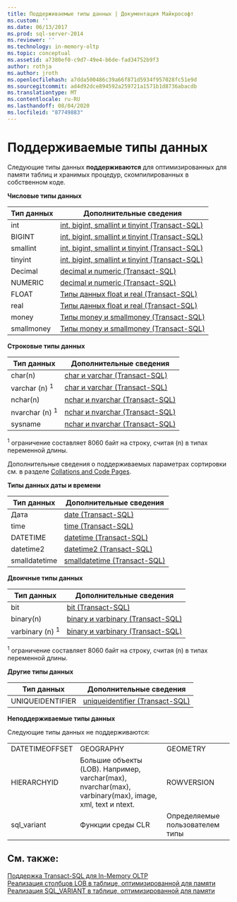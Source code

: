 ```yaml
---
title: Поддерживаемые типы данных | Документация Майкрософт
ms.custom: ''
ms.date: 06/13/2017
ms.prod: sql-server-2014
ms.reviewer: ''
ms.technology: in-memory-oltp
ms.topic: conceptual
ms.assetid: a7380ef0-c9d7-49e4-b6de-fad34752b9f3
author: rothja
ms.author: jroth
ms.openlocfilehash: a7dda500486c39a66f871d5934f957028fc51e9d
ms.sourcegitcommit: ad4d92dce894592a259721a1571b1d8736abacdb
ms.translationtype: MT
ms.contentlocale: ru-RU
ms.lasthandoff: 08/04/2020
ms.locfileid: "87749883"
---
```

# <a name="supported-data-types"></a>Поддерживаемые типы данных
  Следующие типы данных **поддерживаются** для оптимизированных для памяти таблиц и хранимых процедур, скомпилированных в собственном коде.  
  
 **Числовые типы данных**  
  
|Тип данных|Дополнительные сведения|  
|---------------|--------------------------|  
|int|[int, bigint, smallint и tinyint (Transact-SQL)](/sql/t-sql/data-types/int-bigint-smallint-and-tinyint-transact-sql)|  
|BIGINT|[int, bigint, smallint и tinyint (Transact-SQL)](/sql/t-sql/data-types/int-bigint-smallint-and-tinyint-transact-sql)|  
|smallint|[int, bigint, smallint и tinyint (Transact-SQL)](/sql/t-sql/data-types/int-bigint-smallint-and-tinyint-transact-sql)|  
|tinyint|[int, bigint, smallint и tinyint (Transact-SQL)](/sql/t-sql/data-types/int-bigint-smallint-and-tinyint-transact-sql)|  
|Decimal|[decimal и numeric (Transact-SQL)](/sql/t-sql/data-types/decimal-and-numeric-transact-sql)|  
|NUMERIC|[decimal и numeric (Transact-SQL)](/sql/t-sql/data-types/decimal-and-numeric-transact-sql)|  
|FLOAT|[Типы данных float и real (Transact-SQL)](/sql/t-sql/data-types/float-and-real-transact-sql)|  
|real|[Типы данных float и real (Transact-SQL)](/sql/t-sql/data-types/float-and-real-transact-sql)|  
|money|[Типы money и smallmoney (Transact-SQL)](/sql/t-sql/data-types/money-and-smallmoney-transact-sql)|  
|smallmoney|[Типы money и smallmoney (Transact-SQL)](/sql/t-sql/data-types/money-and-smallmoney-transact-sql)|  
  
 **Строковые типы данных**  
  
|Тип данных|Дополнительные сведения|  
|---------------|--------------------------|  
|char(n)|[char и varchar (Transact-SQL)](/sql/t-sql/data-types/char-and-varchar-transact-sql)|  
|varchar (n) <sup>1</sup>|[char и varchar (Transact-SQL)](/sql/t-sql/data-types/char-and-varchar-transact-sql)|  
|nchar(n)|[nchar и nvarchar (Transact-SQL)](/sql/t-sql/data-types/nchar-and-nvarchar-transact-sql)|  
|nvarchar (n) <sup>1</sup>|[nchar и nvarchar (Transact-SQL)](/sql/t-sql/data-types/nchar-and-nvarchar-transact-sql)|  
|sysname|[nchar и nvarchar (Transact-SQL)](/sql/t-sql/data-types/nchar-and-nvarchar-transact-sql)|  
  
 <sup>1</sup> ограничение составляет 8060 байт на строку, считая (n) в типах переменной длины.  
  
 Дополнительные сведения о поддерживаемых параметрах сортировки см. в разделе [Collations and Code Pages](../../database-engine/collations-and-code-pages.md).  
  
 **Типы данных даты и времени**  
  
|Тип данных|Дополнительные сведения|  
|---------------|--------------------------|  
|Дата|[date &#40;Transact-SQL&#41;](/sql/t-sql/data-types/date-transact-sql)|  
|time|[time (Transact-SQL)](/sql/t-sql/data-types/time-transact-sql)|  
|DATETIME|[datetime (Transact-SQL)](/sql/t-sql/data-types/datetime-transact-sql)|  
|datetime2|[datetime2 &#40;Transact-SQL&#41;](/sql/t-sql/data-types/datetime2-transact-sql)|  
|smalldatetime|[smalldatetime (Transact-SQL)](/sql/t-sql/data-types/smalldatetime-transact-sql)|  
  
 **Двоичные типы данных**  
  
|Тип данных|Дополнительные сведения|  
|---------------|--------------------------|  
|bit|[bit (Transact-SQL)](/sql/t-sql/data-types/bit-transact-sql)|  
|binary(n)|[binary и varbinary (Transact-SQL)](/sql/t-sql/data-types/binary-and-varbinary-transact-sql)|  
|varbinary (n) <sup>1</sup>|[binary и varbinary (Transact-SQL)](/sql/t-sql/data-types/binary-and-varbinary-transact-sql)|  
  
 <sup>1</sup> ограничение составляет 8060 байт на строку, считая (n) в типах переменной длины.  
  
 **Другие типы данных**  
  
|Тип данных|Дополнительные сведения|  
|---------------|--------------------------|  
|UNIQUEIDENTIFIER|[uniqueidentifier (Transact-SQL)](/sql/t-sql/data-types/uniqueidentifier-transact-sql)|  
  
 **Неподдерживаемые типы данных**  
  
 Следующие типы данных не поддерживаются:  
  
||||  
|-|-|-|  
|DATETIMEOFFSET|GEOGRAPHY|GEOMETRY|  
|HIERARCHYID|Большие объекты (LOB). Например, varchar(max), nvarchar(max), varbinary(max), image, xml, text и ntext.|ROWVERSION|  
|sql_variant|Функции среды CLR|Определяемые пользователем типы|  
  
## <a name="see-also"></a>См. также:  
 [Поддержка Transact-SQL для In-Memory OLTP](transact-sql-support-for-in-memory-oltp.md)   
 [Реализация столбцов LOB в таблице, оптимизированной для памяти](../../database-engine/implementing-lob-columns-in-a-memory-optimized-table.md)   
 [Реализация SQL_VARIANT в таблице, оптимизированной для памяти](implementing-sql-variant-in-a-memory-optimized-table.md)  
  
  
